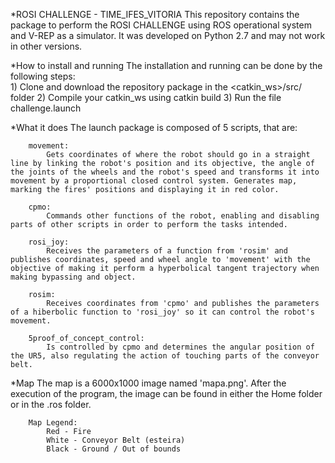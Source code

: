 *ROSI CHALLENGE - TIME_IFES_VITORIA
This repository contains the package to perform the ROSI CHALLENGE using ROS operational system and V-REP as a simulator. It was developed on Python 2.7 and may not work in other versions.

*How to install and running
	The installation and running can be done by the following steps:		
	1) Clone and download the repository package in the <catkin_ws>/src/ folder
	2) Compile your catkin_ws using catkin build
	3) Run the file challenge.launch

*What it does
	The launch package is composed of 5 scripts, that are:

		movement:
			Gets coordinates of where the robot should go in a straight line by linking the robot's position and its objective, the angle of the joints of the wheels and the robot's speed and transforms it into movement by a proportional closed control system. Generates map, marking the fires' positions and displaying it in red color.
		
		cpmo:
			Commands other functions of the robot, enabling and disabling parts of other scripts in order to perform the tasks intended.

		rosi_joy:
			Receives the parameters of a function from 'rosim' and publishes coordinates, speed and wheel angle to 'movement' with the objective of making it perform a hyperbolical tangent trajectory when making bypassing and object.

		rosim:
			Receives coordinates from 'cpmo' and publishes the parameters of a hiberbolic function to 'rosi_joy' so it can control the robot's movement.

		5proof_of_concept_control:
			Is controlled by cpmo and determines the angular position of the UR5, also regulating the action of touching parts of the conveyor belt.
*Map
		The map is a 6000x1000 image named 'mapa.png'. After the execution of the program, the image can be found in either the Home folder or in the .ros folder.
		
		Map Legend:
			Red - Fire 
			White - Conveyor Belt (esteira)
			Black - Ground / Out of bounds

		
